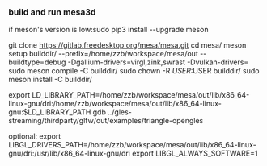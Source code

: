 ### build and run mesa3d


if meson's version is low:sudo pip3 install --upgrade meson


git clone https://gitlab.freedesktop.org/mesa/mesa.git
cd mesa/
meson setup builddir/ --prefix=/home/zzb/workspace/mesa/out --buildtype=debug -Dgallium-drivers=virgl,zink,swrast -Dvulkan-drivers=
sudo meson compile -C builddir/
sudo chown -R $USER:$USER builddir/
sudo meson install -C builddir/



export LD_LIBRARY_PATH=/home/zzb/workspace/mesa/out/lib/x86_64-linux-gnu/dri:/home/zzb/workspace/mesa/out/lib/x86_64-linux-gnu:$LD_LIBRARY_PATH
gdb ../gles-streaming/thirdparty/glfw/out/examples/triangle-opengles



optional:
export LIBGL_DRIVERS_PATH=/home/zzb/workspace/mesa/out/lib/x86_64-linux-gnu/dri:/usr/lib/x86_64-linux-gnu/dri
export LIBGL_ALWAYS_SOFTWARE=1
